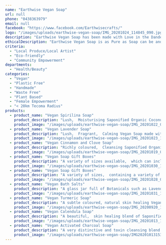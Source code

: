 ```yaml
---
name: "Earthwise Vegan Soap"
url: null
phone: "0438363979"
email: null
facebook: "https://www.facebook.com/Earthwisecrafts/"
logo: "/images/uploads/earthwise-vegan-soap/IMG_20201024_114845_090.jpg"
description: "Earthwise Vegan Soap has been made with Love in the Dandenong Ranges for over twenty years.  Using Saponified Organic Coconut and Olive Oils plus Botanical and Food Grade items, these Soaps are Lush,  Cleansing,  Pure,  Handmade and Moisturising Food for the Skin! \r\nI also have a range of Handmade Bath Salts and Blended Essential Oil Roller Bottles. \r\nThere are Gift Box choices,  individual soap bars or bulk purchase prices. Please ask for more info. \r\nSoap Making Workshops are also taught at Dandenong Ranges and foothills Community Houses. In a fun,  educational,  hands on two hour Workshop you can learn how easy it is to make your own Soaps. Please enquire for booking info. \r\nGreat Gift Ideas!"
ethicalDescription: "Earthwise Vegan Soap is as Pure as Soap can be and supports the Environment in these ways; \r\n*Choosing to be Palm Oil Free is an ethical decision I made to protect rainforests and Orangutans.\r\n*Using Organic ingredients where possible to protect the Environment and support Sustainable products. \r\n*I am using Recycled and natural packing materials, to be plastic free is an important choice for me."
criteria:
  - "Local Produce/Local Artist"
  - "Eco-friendly"
  - "Community Empowerment"
departments:
  - "Health/Beauty"
categories:
  - "Vegan"
  - "Plastic Free"
  - "Handmade"
  - "Waste Free"
  - "Plant Based"
  - "Female Empowerment"
  - "< 20km Tecoma Radius"
products:
  - product_name: "Vegan Spirilina Soap"
    product_description: "Lush,  Moisturising Saponified Organic Coconut and Olive Oils with a deep green colour added using Spirilina Powder. Available in Soap Bars or Hearts. Always Palm Oil Free."
    product_image: "/images/uploads/earthwise-vegan-soap/IMG_20201022_093944_206.jpg"
  - product_name: "Vegan Lavender Soap"
    product_description: "Lush,  Fragrant,  Calming Vegan Soap made with Saponified Organic Coconut and Olive Oils and handfuls of Organic Lavender Petals. Always Palm Oil Free...."
    product_image: "/images/uploads/earthwise-vegan-soap/IMG_20201023_180105_080.jpg"
  - product_name: "Vegan Cinnamon and Clove Soap"
    product_description: "Richly coloured,  Cleansing Saponified Organic Coconut and Olive Oils mixed with fragrant, warming Organic Cinnamon and Clove Powders. Always Palm Oil Free."
    product_image: "/images/uploads/earthwise-vegan-soap/IMG_20201019_084742_939.jpg"
  - product_name: "Vegan Soap Gift Boxes"
    product_description: "A variety of sizes available,  which can include any number of a variety of Vegan Palm Oil Free Soaps, Blended Essential Oil Roller Bottles and/or Handmade luscious Bath Salts. Please see my facebook page Earthwise Vegan Soap for more information."
    product_image: "/images/uploads/earthwise-vegan-soap/IMG_20201030_191752_716.jpg"
  - product_name: "Vegan Soap Gift Boxes"
    product_description: "A variety of sizes,  containing a variety of Vegan Palm Oil Free Soaps and a Blended Essential Oil Roller Bottle. Please see my facebook page Earthwise Vegan Soap for more information."
    product_image: "/images/uploads/earthwise-vegan-soap/IMG_20201028_084023_667.jpg"
  - product_name: "Vegan Bath Salts"
    product_description: "A glass jar full of Botanicals such as Lavender Petals,  Rosemary,  Calendula and Chamomile Flowers plus Cornflowers, mixed with a blend of Epsom Salts,  Himalayan Pink Salt and Organic Coconut Oil.  You deserve to Relax and be Nurtured in a Natural,  Handmade Blend of Bath Salts."
    product_image: "/images/uploads/earthwise-vegan-soap/IMG_20201031_132248_425.jpg"
  - product_name: "Vegan Turmeric Soap"
    product_description: "A subtle coloured, natural skin healing Vegan Soap Bar made with Saponified Organic Coconut and Olive Oils and oodles of Organic Turmeric Powder. Always Palm Oil Free."
    product_image: "/images/uploads/earthwise-vegan-soap/IMG_20200920_115819_960.jpg"
  - product_name: "Vegan Calendula Soap"
    product_description: "A beautiful,  skin healing blend of Saponified Organic Coconut and Olive Oils with handfuls of Organic Calendula Flowers. Always Palm Oil Free."
    product_image: "/images/uploads/earthwise-vegan-soap/IMG_20201013_141733_923.jpg"
  - product_name: "Vegan Activated Charcoal Soap"
    product_description: "A very distinctive and toxin cleansing blend of Saponified Organic Coconut and Olive Oils with tablespoonfuls of Activated Charcoal Powder.  Always Palm Oil Free."
    product_image: "/images/uploads/earthwise-vegan-soap/IMG20201013153224.jpg"
---
```

